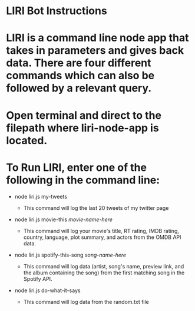 # LIRI Bot Instructions

# LIRI is a command line node app that takes in parameters and gives back data. There are four different commands which can also be followed by a relevant query.
# Open terminal and direct to the <liri-node-app> filepath where liri-node-app is located.
# To Run LIRI, enter one of the following in the command line:
  * node liri.js my-tweets
    - This command will log the last 20 tweets of my twitter page
  
  * node liri.js movie-this *movie-name-here*
    - This command will log your movie's title, RT rating, IMDB rating, country, language, plot summary, and actors from the OMDB API data.
  
  * node liri.js spotify-this-song *song-name-here*
    - This command will log data (artist, song's name, preview link, and the album containing the song) from the first matching song in the Spotify API.
  
  * node liri.js do-what-it-says
    - This command will log data from the random.txt file
